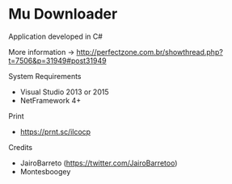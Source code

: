 # Mu Downloader

Application developed in C#

More information -> http://perfectzone.com.br/showthread.php?t=7506&p=31949#post31949

System Requirements
 * Visual Studio 2013 or 2015
 * NetFramework 4+

Print
 * https://prnt.sc/ilcocp 

Credits
 * JairoBarreto (https://twitter.com/JairoBarretoo)
 * Montesboogey
